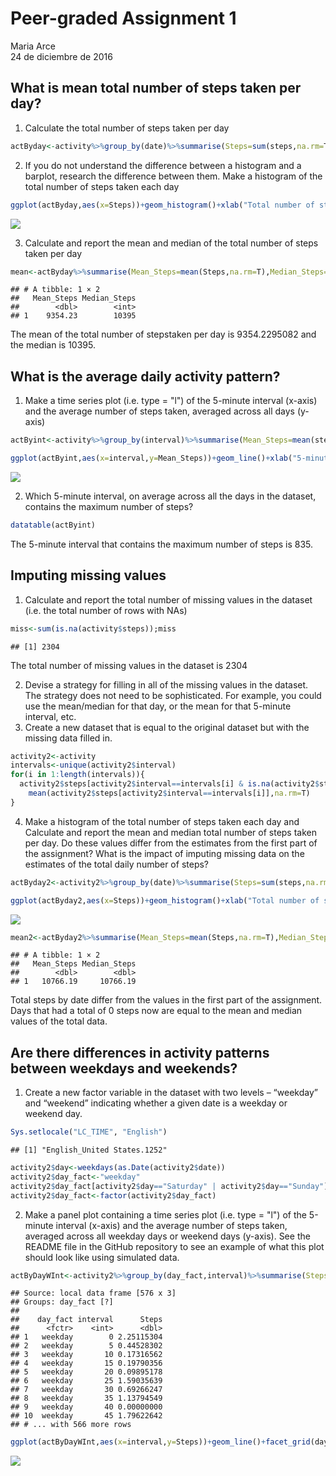 # Peer-graded Assignment 1
Maria Arce  
24 de diciembre de 2016  



## What is mean total number of steps taken per day?

1. Calculate the total number of steps taken per day

```r
actByday<-activity%>%group_by(date)%>%summarise(Steps=sum(steps,na.rm=T));datatable(actByday)
```

<!--html_preserve--><div id="htmlwidget-81aeff2524b58d62286a" style="width:100%;height:auto;" class="datatables html-widget"></div>
<script type="application/json" data-for="htmlwidget-81aeff2524b58d62286a">{"x":{"filter":"none","data":[["1","2","3","4","5","6","7","8","9","10","11","12","13","14","15","16","17","18","19","20","21","22","23","24","25","26","27","28","29","30","31","32","33","34","35","36","37","38","39","40","41","42","43","44","45","46","47","48","49","50","51","52","53","54","55","56","57","58","59","60","61"],["2012-10-01","2012-10-02","2012-10-03","2012-10-04","2012-10-05","2012-10-06","2012-10-07","2012-10-08","2012-10-09","2012-10-10","2012-10-11","2012-10-12","2012-10-13","2012-10-14","2012-10-15","2012-10-16","2012-10-17","2012-10-18","2012-10-19","2012-10-20","2012-10-21","2012-10-22","2012-10-23","2012-10-24","2012-10-25","2012-10-26","2012-10-27","2012-10-28","2012-10-29","2012-10-30","2012-10-31","2012-11-01","2012-11-02","2012-11-03","2012-11-04","2012-11-05","2012-11-06","2012-11-07","2012-11-08","2012-11-09","2012-11-10","2012-11-11","2012-11-12","2012-11-13","2012-11-14","2012-11-15","2012-11-16","2012-11-17","2012-11-18","2012-11-19","2012-11-20","2012-11-21","2012-11-22","2012-11-23","2012-11-24","2012-11-25","2012-11-26","2012-11-27","2012-11-28","2012-11-29","2012-11-30"],[0,126,11352,12116,13294,15420,11015,0,12811,9900,10304,17382,12426,15098,10139,15084,13452,10056,11829,10395,8821,13460,8918,8355,2492,6778,10119,11458,5018,9819,15414,0,10600,10571,0,10439,8334,12883,3219,0,0,12608,10765,7336,0,41,5441,14339,15110,8841,4472,12787,20427,21194,14478,11834,11162,13646,10183,7047,0]],"container":"<table class=\"display\">\n  <thead>\n    <tr>\n      <th> \u003c/th>\n      <th>date\u003c/th>\n      <th>Steps\u003c/th>\n    \u003c/tr>\n  \u003c/thead>\n\u003c/table>","options":{"columnDefs":[{"className":"dt-right","targets":2},{"orderable":false,"targets":0}],"order":[],"autoWidth":false,"orderClasses":false}},"evals":[],"jsHooks":[]}</script><!--/html_preserve-->

2. If you do not understand the difference between a histogram and a barplot, research the difference between them. Make a histogram of the total number of steps taken each day


```r
ggplot(actByday,aes(x=Steps))+geom_histogram()+xlab("Total number of steps taken each day")
```

![](PA1_template_files/figure-html/unnamed-chunk-2-1.png)<!-- -->

3. Calculate and report the mean and median of the total number of steps taken per day


```r
mean<-actByday%>%summarise(Mean_Steps=mean(Steps,na.rm=T),Median_Steps=median(Steps,na.rm=T));mean
```

```
## # A tibble: 1 × 2
##   Mean_Steps Median_Steps
##        <dbl>        <int>
## 1    9354.23        10395
```

The mean of the total number of stepstaken per day is 9354.2295082 and the median is 10395.

## What is the average daily activity pattern?

1. Make a time series plot (i.e. type = "l") of the 5-minute interval (x-axis) and the average number of steps taken, averaged across all days (y-axis)


```r
actByint<-activity%>%group_by(interval)%>%summarise(Mean_Steps=mean(steps,na.rm=T))%>%arrange(desc(Mean_Steps))

ggplot(actByint,aes(x=interval,y=Mean_Steps))+geom_line()+xlab("5-minute interval")+ylab("Mean number of steps taken")+geom_vline(xintercept = actByint$interval[1],col="red",linetype="dashed")
```

![](PA1_template_files/figure-html/unnamed-chunk-4-1.png)<!-- -->

2. Which 5-minute interval, on average across all the days in the dataset, contains the maximum number of steps?


```r
datatable(actByint)
```

<!--html_preserve--><div id="htmlwidget-be6b3b653ab6bb699280" style="width:100%;height:auto;" class="datatables html-widget"></div>
<script type="application/json" data-for="htmlwidget-be6b3b653ab6bb699280">{"x":{"filter":"none","data":[["1","2","3","4","5","6","7","8","9","10","11","12","13","14","15","16","17","18","19","20","21","22","23","24","25","26","27","28","29","30","31","32","33","34","35","36","37","38","39","40","41","42","43","44","45","46","47","48","49","50","51","52","53","54","55","56","57","58","59","60","61","62","63","64","65","66","67","68","69","70","71","72","73","74","75","76","77","78","79","80","81","82","83","84","85","86","87","88","89","90","91","92","93","94","95","96","97","98","99","100","101","102","103","104","105","106","107","108","109","110","111","112","113","114","115","116","117","118","119","120","121","122","123","124","125","126","127","128","129","130","131","132","133","134","135","136","137","138","139","140","141","142","143","144","145","146","147","148","149","150","151","152","153","154","155","156","157","158","159","160","161","162","163","164","165","166","167","168","169","170","171","172","173","174","175","176","177","178","179","180","181","182","183","184","185","186","187","188","189","190","191","192","193","194","195","196","197","198","199","200","201","202","203","204","205","206","207","208","209","210","211","212","213","214","215","216","217","218","219","220","221","222","223","224","225","226","227","228","229","230","231","232","233","234","235","236","237","238","239","240","241","242","243","244","245","246","247","248","249","250","251","252","253","254","255","256","257","258","259","260","261","262","263","264","265","266","267","268","269","270","271","272","273","274","275","276","277","278","279","280","281","282","283","284","285","286","287","288"],[835,840,850,845,830,820,855,815,825,900,810,905,910,915,920,1550,1845,1545,925,1210,1215,1205,1850,1855,1840,1815,1900,1555,1540,1725,1905,1830,1740,1810,1610,1835,800,1720,745,1730,805,1825,1255,930,1535,1605,1200,615,1220,1615,1600,1715,1355,1625,1735,1820,1155,1910,1805,750,1620,1745,1325,1705,755,1400,730,715,1230,610,1345,1915,1015,740,630,1405,725,1025,1710,710,1225,1135,620,720,605,655,1415,1530,1525,1350,625,1700,1320,1650,1150,1520,1950,1645,935,1250,1640,1145,555,705,735,1030,645,640,1630,700,1455,1655,1450,1410,1310,1330,1010,1300,1140,1430,1315,1800,1000,1935,1340,1305,550,635,1020,1515,945,1635,1245,1425,1755,1035,650,1920,1505,1510,1420,950,1750,1040,1955,1130,2015,1235,2050,1055,600,1100,1940,1500,1105,1120,1045,1435,1930,2030,1005,2020,1240,1125,1445,1115,1945,1335,1050,940,2110,2035,1110,2045,2025,955,1925,2055,2000,2040,2010,2115,2005,545,2105,1440,2135,540,2100,2130,2120,2230,2225,2140,2215,2150,2125,2145,2220,535,2210,2335,2255,430,2205,440,520,2300,2340,450,510,525,2305,2155,2330,410,515,2235,25,530,130,0,330,2250,2325,505,250,45,2200,400,210,125,455,2355,2320,255,405,35,445,2315,105,435,2345,325,335,30,340,145,425,5,115,420,100,2240,50,150,235,2350,320,135,140,15,110,10,55,225,2245,20,345,40,120,155,200,205,215,220,230,240,245,300,305,310,315,350,355,415,500,2310],[206.169811320755,195.924528301887,183.396226415094,179.566037735849,177.301886792453,171.150943396226,167.018867924528,157.528301886792,155.396226415094,143.452830188679,129.433962264151,124.037735849057,109.11320754717,108.11320754717,103.716981132075,102.11320754717,99.4528301886792,98.6603773584906,95.9622641509434,94.8490566037736,92.7735849056604,87.6981132075472,86.5849056603774,85.6037735849057,85.3396226415094,85.3207547169811,84.8679245283019,83.9622641509434,82.9056603773585,78.9433962264151,77.8301886792453,77.6981132075472,75.0943396226415,74.6981132075472,74.5471698113208,74.2452830188679,73.377358490566,72.7169811320755,69.5471698113208,68.9433962264151,68.2075471698113,67.7735849056604,67.2830188679245,66.2075471698113,65.3207547169811,64.1320754716981,63.8679245283019,63.4528301886792,63.3962264150943,63.1698113207547,62.1320754716981,61.2264150943396,60.811320754717,59.7735849056604,59.6603773584906,59.2641509433962,59.188679245283,58.0377358490566,58.0188679245283,57.8490566037736,56.9056603773585,56.5094339622642,56.4339622641509,56.3018867924528,56.1509433962264,55.7547169811321,55.6792452830189,54.5094339622642,54.4716981132075,53.7735849056604,53.5471698113208,53.3584905660377,52.6603773584906,52.2641509433962,52.1509433962264,51.9622641509434,50.9811320754717,50.7924528301887,50.7169811320755,50.5094339622642,50.1698113207547,49.9811320754717,49.9622641509434,49.9245283018868,49.2641509433962,49.0377358490566,48.6981132075472,48.1320754716981,47.7547169811321,47.3207547169811,47.0754716981132,46.622641509434,46.2452830188679,46.2075471698113,46.0377358490566,45.9622641509434,45.6603773584906,45.4528301886792,45.2264150943396,45.0566037735849,44.6603773584906,44.6037735849057,44.4905660377358,44.377358490566,44.3207547169811,44.2830188679245,44.1698113207547,44.0188679245283,43.8679245283019,43.811320754717,43.7735849056604,43.6792452830189,43.622641509434,43.5849056603774,43.2641509433962,42.7547169811321,42.4150943396226,42.3396226415094,42.0377358490566,41.8490566037736,40.9811320754717,40.6792452830189,40.5660377358491,40.0188679245283,39.9622641509434,39.8867924528302,39.4528301886792,39.3396226415094,38.9245283018868,38.8490566037736,38.7547169811321,38.5660377358491,37.7358490566038,37.5471698113208,37.4528301886792,37.4150943396226,37.3584905660377,36.3207547169811,36.0754716981132,35.4905660377358,35.4716981132075,34.9811320754717,34.7735849056604,34.6981132075472,33.5283018867925,33.4339622641509,33.3396226415094,32.4150943396226,32.3018867924528,31.9433962264151,31.4905660377358,31.3584905660377,30.2075471698113,30.0188679245283,29.6792452830189,28.377358490566,28.3396226415094,27.5094339622642,27.3962264150943,27.3018867924528,26.9811320754717,26.811320754717,26.5283018867925,26.4716981132075,26.0754716981132,25.5471698113208,25.5471698113208,25.1320754716981,25.0943396226415,24.7924528301887,23.4528301886792,21.3396226415094,21.3207547169811,21.3207547169811,21.1698113207547,21.0566037735849,20.7169811320755,20.1509433962264,19.622641509434,19.5471698113208,19.3396226415094,19.2452830188679,19.0188679245283,18.3396226415094,17.2264150943396,17.1132075471698,16.3018867924528,16.0188679245283,15.9433962264151,14.6603773584906,12.4528301886792,9.75471698113208,8.69811320754717,8.67924528301887,8.50943396226415,8.13207547169811,8.0188679245283,7.79245283018868,7.07547169811321,6.05660377358491,4.81132075471698,4.69811320754717,4.60377358490566,4.11320754716981,3.67924528301887,3.49056603773585,3.32075471698113,3.30188679245283,3.30188679245283,3.11320754716981,3,2.9622641509434,2.84905660377358,2.62264150943396,2.60377358490566,2.56603773584906,2.24528301886792,2.20754716981132,2.09433962264151,2.09433962264151,1.83018867924528,1.71698113207547,1.62264150943396,1.60377358490566,1.58490566037736,1.56603773584906,1.54716981132075,1.47169811320755,1.45283018867925,1.18867924528302,1.13207547169811,1.11320754716981,1.11320754716981,1.07547169811321,0.962264150943396,0.943396226415094,0.943396226415094,0.867924528301887,0.830188679245283,0.830188679245283,0.679245283018868,0.660377358490566,0.641509433962264,0.622641509433962,0.584905660377358,0.528301886792453,0.490566037735849,0.377358490566038,0.358490566037736,0.339622641509434,0.339622641509434,0.339622641509434,0.320754716981132,0.320754716981132,0.30188679245283,0.264150943396226,0.226415094339623,0.226415094339623,0.207547169811321,0.169811320754717,0.169811320754717,0.150943396226415,0.150943396226415,0.132075471698113,0.132075471698113,0.132075471698113,0.113207547169811,0.0754716981132075,0.0754716981132075,0,0,0,0,0,0,0,0,0,0,0,0,0,0,0,0,0,0,0]],"container":"<table class=\"display\">\n  <thead>\n    <tr>\n      <th> \u003c/th>\n      <th>interval\u003c/th>\n      <th>Mean_Steps\u003c/th>\n    \u003c/tr>\n  \u003c/thead>\n\u003c/table>","options":{"columnDefs":[{"className":"dt-right","targets":[1,2]},{"orderable":false,"targets":0}],"order":[],"autoWidth":false,"orderClasses":false}},"evals":[],"jsHooks":[]}</script><!--/html_preserve-->

The 5-minute interval that contains the maximum number of steps is 835.

## Imputing missing values

1. Calculate and report the total number of missing values in the dataset (i.e. the total number of rows with NAs)


```r
miss<-sum(is.na(activity$steps));miss
```

```
## [1] 2304
```

The total number of missing values in the dataset is 2304

2. Devise a strategy for filling in all of the missing values in the dataset. The strategy does not need to be sophisticated. For example, you could use the mean/median for that day, or the mean for that 5-minute interval, etc.
3. Create a new dataset that is equal to the original dataset but with the missing data filled in.


```r
activity2<-activity
intervals<-unique(activity2$interval)
for(i in 1:length(intervals)){
  activity2$steps[activity2$interval==intervals[i] & is.na(activity2$steps)]<-
    mean(activity2$steps[activity2$interval==intervals[i]],na.rm=T)
}
```

4. Make a histogram of the total number of steps taken each day and Calculate and report the mean and median total number of steps taken per day. Do these values differ from the estimates from the first part of the assignment? What is the impact of imputing missing data on the estimates of the total daily number of steps?


```r
actByday2<-activity2%>%group_by(date)%>%summarise(Steps=sum(steps,na.rm=T));datatable(actByday2)
```

<!--html_preserve--><div id="htmlwidget-a4d04f6a22fc23eca13a" style="width:100%;height:auto;" class="datatables html-widget"></div>
<script type="application/json" data-for="htmlwidget-a4d04f6a22fc23eca13a">{"x":{"filter":"none","data":[["1","2","3","4","5","6","7","8","9","10","11","12","13","14","15","16","17","18","19","20","21","22","23","24","25","26","27","28","29","30","31","32","33","34","35","36","37","38","39","40","41","42","43","44","45","46","47","48","49","50","51","52","53","54","55","56","57","58","59","60","61"],["2012-10-01","2012-10-02","2012-10-03","2012-10-04","2012-10-05","2012-10-06","2012-10-07","2012-10-08","2012-10-09","2012-10-10","2012-10-11","2012-10-12","2012-10-13","2012-10-14","2012-10-15","2012-10-16","2012-10-17","2012-10-18","2012-10-19","2012-10-20","2012-10-21","2012-10-22","2012-10-23","2012-10-24","2012-10-25","2012-10-26","2012-10-27","2012-10-28","2012-10-29","2012-10-30","2012-10-31","2012-11-01","2012-11-02","2012-11-03","2012-11-04","2012-11-05","2012-11-06","2012-11-07","2012-11-08","2012-11-09","2012-11-10","2012-11-11","2012-11-12","2012-11-13","2012-11-14","2012-11-15","2012-11-16","2012-11-17","2012-11-18","2012-11-19","2012-11-20","2012-11-21","2012-11-22","2012-11-23","2012-11-24","2012-11-25","2012-11-26","2012-11-27","2012-11-28","2012-11-29","2012-11-30"],[10766.1886792453,126,11352,12116,13294,15420,11015,10766.1886792453,12811,9900,10304,17382,12426,15098,10139,15084,13452,10056,11829,10395,8821,13460,8918,8355,2492,6778,10119,11458,5018,9819,15414,10766.1886792453,10600,10571,10766.1886792453,10439,8334,12883,3219,10766.1886792453,10766.1886792453,12608,10765,7336,10766.1886792453,41,5441,14339,15110,8841,4472,12787,20427,21194,14478,11834,11162,13646,10183,7047,10766.1886792453]],"container":"<table class=\"display\">\n  <thead>\n    <tr>\n      <th> \u003c/th>\n      <th>date\u003c/th>\n      <th>Steps\u003c/th>\n    \u003c/tr>\n  \u003c/thead>\n\u003c/table>","options":{"columnDefs":[{"className":"dt-right","targets":2},{"orderable":false,"targets":0}],"order":[],"autoWidth":false,"orderClasses":false}},"evals":[],"jsHooks":[]}</script><!--/html_preserve-->

```r
ggplot(actByday2,aes(x=Steps))+geom_histogram()+xlab("Total number of steps taken each day")
```

![](PA1_template_files/figure-html/unnamed-chunk-8-2.png)<!-- -->

```r
mean2<-actByday2%>%summarise(Mean_Steps=mean(Steps,na.rm=T),Median_Steps=median(Steps,na.rm=T));mean2
```

```
## # A tibble: 1 × 2
##   Mean_Steps Median_Steps
##        <dbl>        <dbl>
## 1   10766.19     10766.19
```

Total steps by date differ from the values in the first part of the assignment. Days that had a total of 0 steps now are equal to the mean and median values of the total data.


## Are there differences in activity patterns between weekdays and weekends?

1. Create a new factor variable in the dataset with two levels – “weekday” and “weekend” indicating whether a given date is a weekday or weekend day.


```r
Sys.setlocale("LC_TIME", "English")
```

```
## [1] "English_United States.1252"
```

```r
activity2$day<-weekdays(as.Date(activity2$date))
activity2$day_fact<-"weekday"
activity2$day_fact[activity2$day=="Saturday" | activity2$day=="Sunday"]<-"weekend"
activity2$day_fact<-factor(activity2$day_fact)
```

2. Make a panel plot containing a time series plot (i.e. type = "l") of the 5-minute interval (x-axis) and the average number of steps taken, averaged across all weekday days or weekend days (y-axis). See the README file in the GitHub repository to see an example of what this plot should look like using simulated data.


```r
actByDayWInt<-activity2%>%group_by(day_fact,interval)%>%summarise(Steps=mean(steps,na.rm=T));actByDayWInt
```

```
## Source: local data frame [576 x 3]
## Groups: day_fact [?]
## 
##    day_fact interval      Steps
##      <fctr>    <int>      <dbl>
## 1   weekday        0 2.25115304
## 2   weekday        5 0.44528302
## 3   weekday       10 0.17316562
## 4   weekday       15 0.19790356
## 5   weekday       20 0.09895178
## 6   weekday       25 1.59035639
## 7   weekday       30 0.69266247
## 8   weekday       35 1.13794549
## 9   weekday       40 0.00000000
## 10  weekday       45 1.79622642
## # ... with 566 more rows
```

```r
ggplot(actByDayWInt,aes(x=interval,y=Steps))+geom_line()+facet_grid(day_fact~.)+ylab("Number of Steps")
```

![](PA1_template_files/figure-html/unnamed-chunk-10-1.png)<!-- -->

